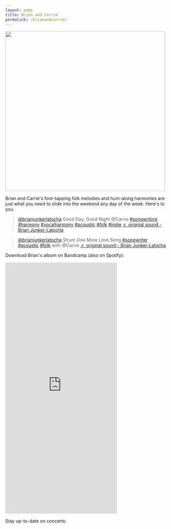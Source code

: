```yaml
---
layout: page
title: Brian and Carrie
permalink: /brianandcarrie/
---
```



<img src="/assets/images/wiener_hof.png" width="500">    
<!-- <p class=center_please>(image credit <a href="https://www.felixrosic.de/">Felix Rosić</a>)</p> -->


Brian and Carrie's foot-tapping folk melodies and hum-along harmonies are just what you need to slide into the weekend any day of the week. Here's to you.

<blockquote class="tiktok-embed" cite="https://www.tiktok.com/@brianjunkerlatocha/video/7458689219532311830" data-video-id="7458689219532311830" style="max-width: 605px;min-width: 325px;" > <section> <a target="_blank" title="@brianjunkerlatocha" href="https://www.tiktok.com/@brianjunkerlatocha?refer=embed">@brianjunkerlatocha</a> Good Day, Good Night @Carrie  <a title="songwriting" target="_blank" href="https://www.tiktok.com/tag/songwriting?refer=embed">#songwriting</a> <a title="harmony" target="_blank" href="https://www.tiktok.com/tag/harmony?refer=embed">#harmony</a> <a title="vocalharmony" target="_blank" href="https://www.tiktok.com/tag/vocalharmony?refer=embed">#vocalharmony</a> <a title="acoustic" target="_blank" href="https://www.tiktok.com/tag/acoustic?refer=embed">#acoustic</a> <a title="folk" target="_blank" href="https://www.tiktok.com/tag/folk?refer=embed">#folk</a> <a title="indie" target="_blank" href="https://www.tiktok.com/tag/indie?refer=embed">#indie</a> <a target="_blank" title="♬ original sound - Brian Junker-Latocha" href="https://www.tiktok.com/music/original-sound-7458689212133493526?refer=embed">♬ original sound - Brian Junker-Latocha</a> </section> </blockquote> <script async src="https://www.tiktok.com/embed.js"></script>

<blockquote class="tiktok-embed" cite="https://www.tiktok.com/@brianjunkerlatocha/video/7456104036157213974" data-video-id="7456104036157213974" style="max-width: 605px;min-width: 325px;" > <section> <a target="_blank" title="@brianjunkerlatocha" href="https://www.tiktok.com/@brianjunkerlatocha?refer=embed">@brianjunkerlatocha</a> Strum One More Love Song <a title="songwriter" target="_blank" href="https://www.tiktok.com/tag/songwriter?refer=embed">#songwriter</a> <a title="acoustic" target="_blank" href="https://www.tiktok.com/tag/acoustic?refer=embed">#acoustic</a> <a title="folk" target="_blank" href="https://www.tiktok.com/tag/folk?refer=embed">#folk</a> with  @Carrie <a target="_blank" title="♬ original sound - Brian Junker-Latocha" href="https://www.tiktok.com/music/original-sound-7456104109674859287?refer=embed">♬ original sound - Brian Junker-Latocha</a> </section> </blockquote> <script async src="https://www.tiktok.com/embed.js"></script>




Download Brian's album on Bandcamp (also on Spotify):
<iframe style="border: 0; width: 350px; height: 786px;" src="https://bandcamp.com/EmbeddedPlayer/album=3548382591/size=large/bgcol=ffffff/linkcol=e99708/transparent=true/" seamless><a href="https://brianjunkerlatocha.bandcamp.com/album/rhythm-rhyme">Rhythm &amp; Rhyme by Brian Junker-Latocha</a></iframe>

Stay up-to-date on concerts:
 <script charset="utf-8" src="https://widgetv3.bandsintown.com/main.min.js"></script> <a class="bit-widget-initializer"      data-artist-name="id_15569458"      data-events-to-display=""   data-background-color="rgba(255,255,255,1)"   data-separator-color="rgba(221,221,221,1)"   data-text-color="rgba(66,66,66,1)"   data-font="Helvetica"   data-auto-style="true"      data-button-label-capitalization="uppercase"   data-header-capitalization="uppercase"   data-location-capitalization="uppercase"   data-venue-capitalization="uppercase"   data-display-local-dates="true"   data-local-dates-position="tab"   data-display-past-dates="true"   data-display-details="false"   data-display-lineup="false"   data-display-start-time="false"   data-social-share-icon="false"   data-display-limit="all"      data-date-format="MMM. D, YYYY"   data-date-orientation="horizontal"   data-date-border-color="#4A4A4A"   data-date-border-width="1px"   data-date-capitalization="capitalize"   data-date-border-radius="10px"      data-event-ticket-cta-size="medium"   data-event-custom-ticket-text=""   data-event-ticket-text="TICKETS"   data-event-ticket-icon="false"   data-event-ticket-cta-text-color="rgba(255,255,255,1)"   data-event-ticket-cta-bg-color="rgba(74,74,74,1)"   data-event-ticket-cta-border-color="rgba(74,74,74,1)"   data-event-ticket-cta-border-width="0px"   data-event-ticket-cta-border-radius="2px"      data-sold-out-button-text-color="rgba(255,255,255,1)"   data-sold-out-button-background-color="rgba(74,74,74,1)"   data-sold-out-button-border-color="rgba(74,74,74,1)"   data-sold-out-button-clickable="true"      data-event-rsvp-position="hidden"   data-event-rsvp-cta-size="medium"   data-event-rsvp-only-show-icon="false"   data-event-rsvp-text="RSVP"   data-event-rsvp-icon="false"   data-event-rsvp-cta-text-color="rgba(74,74,74,1)"   data-event-rsvp-cta-bg-color="rgba(255,255,255,1)"   data-event-rsvp-cta-border-color="rgba(74,74,74,1)"   data-event-rsvp-cta-border-width="1px"   data-event-rsvp-cta-border-radius="2px"      data-follow-section-position="hidden"   data-follow-section-alignment="center"   data-follow-section-header-text="Get updates on new shows, new music, and more"   data-follow-section-cta-size="medium"   data-follow-section-cta-text="FOLLOW"   data-follow-section-cta-icon="false"   data-follow-section-cta-text-color="rgba(255,255,255,1)"   data-follow-section-cta-bg-color="rgba(74,74,74,1)"   data-follow-section-cta-border-color="rgba(74,74,74,1)"   data-follow-section-cta-border-width="0px"   data-follow-section-cta-border-radius="2px"      data-play-my-city-position="hidden"   data-play-my-city-alignment="center"   data-play-my-city-header-text="Don’t see a show near you?"   data-play-my-city-cta-size="medium"   data-play-my-city-cta-text="REQUEST A SHOW"   data-play-my-city-cta-icon="false"   data-play-my-city-cta-text-color="rgba(255,255,255,1)"   data-play-my-city-cta-bg-color="rgba(74,74,74,1)"   data-play-my-city-cta-border-color="rgba(74,74,74,1)"   data-play-my-city-cta-border-width="0px"   data-play-my-city-cta-border-radius="2px"      data-optin-font=""   data-optin-text-color=""   data-optin-bg-color=""   data-optin-cta-text-color=""   data-optin-cta-bg-color=""   data-optin-cta-border-width=""   data-optin-cta-border-radius=""   data-optin-cta-border-color=""      data-language="en"   data-layout-breakpoint="900"   data-app-id=""   data-affil-code=""   data-bit-logo-position="bottomRight"   data-bit-logo-color="rgba(66,66,66,1)"      ></a>

